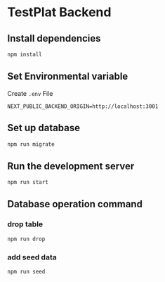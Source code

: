 # TestPlat Backend

## Install dependencies

```bash
npm install
```

## Set Environmental variable

Create `.env` File

```
NEXT_PUBLIC_BACKEND_ORIGIN=http://localhost:3001
```

## Set up database

```bash
npm run migrate
```

## Run the development server

```bash
npm run start
```

## Database operation command

### drop table

```bash
npm run drop
```

### add seed data

```bash
npm run seed
```